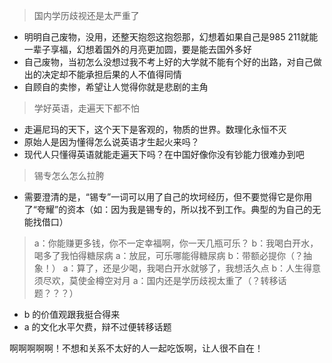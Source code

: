 > 国内学历歧视还是太严重了
- 明明自己废物，没用，还整天抱怨这抱怨那，幻想着如果自己是985 211就能一辈子享福，幻想着国外的月亮更加圆，要是能去国外多好
- 自己废物，当初怎么没想过我不考上好的大学就不能有个好的出路，对自己做出的决定却不能承担后果的人不值得同情
- 自顾自的卖惨，希望让人觉得你就是悲剧的主角

> 学好英语，走遍天下都不怕
- 走遍尼玛的天下，这个天下是客观的，物质的世界。数理化永恒不灭
- 原始人是因为懂得怎么说英语才生起火来吗？
- 现代人只懂得英语就能走遍天下吗？在中国好像你没有钞能力很难办到吧

> 锡专怎么怎么拉胯
- 需要澄清的是，“锡专”一词可以用了自己的坎坷经历，但不要觉得它是你用了“夸耀”的资本（如：因为我是锡专的，所以找不到工作。典型的为自己的无能找借口）

> a：你能赚更多钱，你不一定幸福啊，你一天几瓶可乐？
> b：我喝白开水，喝多了我怕得糖尿病
> a：放屁，可乐哪能得糖尿病
> b：带额必提你（？抽象！）
> a：算了，还是少喝，我喝白开水就够了，我想活久点
> b：人生得意须尽欢，莫使金樽空对月
> a：国内还是学历歧视太重了（？转移话题？？？）
- b 的价值观跟我挺合得来
- a 的文化水平欠费，辩不过便转移话题

啊啊啊啊啊！不想和关系不太好的人一起吃饭啊，让人很不自在！

